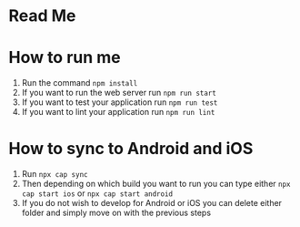# Read Me

# How to run me

1. Run the command `npm install` 
2. If you want to run the web server run `npm run start` 
3. If you want to test your application run `npm run test`
4. If you want to lint your application run `npm run lint`

# How to sync to Android and iOS

1. Run `npx cap sync` 
2. Then depending on which build you want to run you can type either `npx cap start ios` or `npx cap start android` 
3. If you do not wish to develop for Android or iOS you can delete either folder and simply move on with the previous steps
